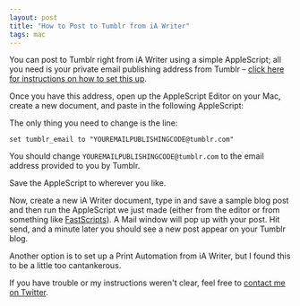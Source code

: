 ```yaml
---
layout: post
title: "How to Post to Tumblr from iA Writer"
tags: mac
---
```


You can post to Tumblr right from iA Writer using a simple AppleScript; all you need is your private email publishing address from Tumblr – [click here for instructions on how to set this up](http://www.tumblr.com/docs/en/email_publishing).

Once you have this address, open up the AppleScript Editor on your Mac, create a new document, and paste in the following AppleScript:

<script src="https://gist.github.com/matthewpalmer/7836328.js"></script>

The only thing you need to change is the line:

```
set tumblr_email to "YOUREMAILPUBLISHINGCODE@tumblr.com"
```

You should change `YOUREMAILPUBLISHINGCODE@tumblr.com` to the email address provided to you by Tumblr.

Save the AppleScript to wherever you like.

Now, create a new iA Writer document, type in and save a sample blog post and then run the AppleScript we just made (either from the editor or from something like [FastScripts](http://www.red-sweater.com/fastscripts/)). A Mail window will pop up with your post. Hit send, and a minute later you should see a new post appear on your Tumblr blog.

Another option is to set up a Print Automation from iA Writer, but I found this to be a little too cantankerous.

If you have trouble or my instructions weren't clear, feel free to [contact me on Twitter](http://twitter.com/_matthewpalmer).

